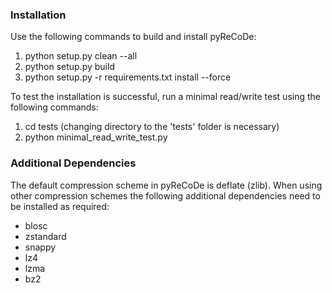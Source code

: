 ### Installation
Use the following commands to build and install  pyReCoDe:
1. python setup.py clean --all  
2. python setup.py build   
3. python setup.py -r requirements.txt install --force  

To test the installation is successful, run a minimal read/write test using the following commands:
1. cd tests (changing directory to the 'tests' folder is necessary)
2. python minimal_read_write_test.py

### Additional Dependencies
The default compression scheme in pyReCoDe is deflate (zlib). 
When using other compression schemes the following additional dependencies need to be installed as required:  
* blosc
* zstandard
* snappy
* lz4
* lzma
* bz2

 